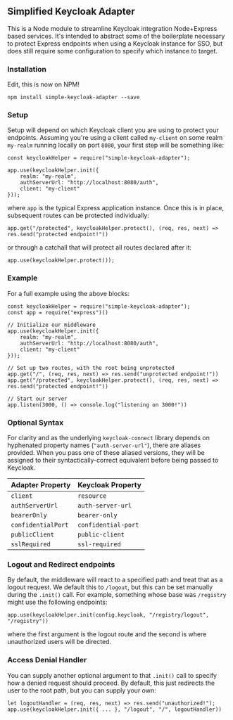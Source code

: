 ## Simplified Keycloak Adapter
This is a Node module to streamline Keycloak integration Node+Express based services.  It's intended to abstract some of the boilerplate necessary to protect Express endpoints when using a Keycloak instance for SSO, but does still require some configuration to specify which instance to target.

### Installation
Edit, this is now on NPM!
```
npm install simple-keycloak-adapter --save
```

### Setup
Setup will depend on which Keycloak client you are using to protect your endpoints.  Assuming you're using a client called `my-client` on some realm `my-realm` running locally on port `8080`, your first step will be something like:

```
const keycloakHelper = require("simple-keycloak-adapter");

app.use(keycloakHelper.init({
    realm: "my-realm",
    authServerUrl: "http://localhost:8080/auth",
    client: "my-client"
}));
```
where `app` is the typical Express application instance.  Once this is in place, subsequent routes can be protected individually:
```
app.get("/protected", keycloakHelper.protect(), (req, res, next) => res.send("protected endpoint!"))
```
or through a catchall that will protect all routes declared after it:
```
app.use(keycloakHelper.protect());
```

### Example
For a full example using the above blocks:
```
const keycloakHelper = require("simple-keycloak-adapter");
const app = require("express")()

// Initialize our middleware
app.use(keycloakHelper.init({
    realm: "my-realm",
    authServerUrl: "http://localhost:8080/auth",
    client: "my-client"
}));

// Set up two routes, with the root being unprotected
app.get("/", (req, res, next) => res.send("unprotected endpoint!"))
app.get("/protected", keycloakHelper.protect(), (req, res, next) => res.send("protected endpoint!"))

// Start our server
app.listen(3000, () => console.log("listening on 3000!"))
```
### Optional Syntax
For clarity and as the underlying `keycloak-connect` library depends on hyphenated property names (`"auth-server-url"`), there are aliases provided.  When you pass one of these aliased versions, they will be assigned to their syntactically-correct equivalent before being passed to Keycloak.

| Adapter Property | Keycloak Property | 
|:----------|:------|
| `client`| `resource`|
| `authServerUrl`| `auth-server-url`|
| `bearerOnly`| `bearer-only`|
| `confidentialPort`| `confidential-port`|
| `publicClient`| `public-client`|
| `sslRequired` | `ssl-required` |

### Logout and Redirect endpoints
By default, the middleware will react to a specified path and treat that as a logout request.  We default this to `/logout`, but this can be set manually during the `.init()` call.  For example, something whose base was `/registry` might use the following endpoints:
```
app.use(keycloakHelper.init(config.keycloak, "/registry/logout", "/registry"))
```
where the first argument is the logout route and the second is where unauthorized users will be directed.

### Access Denial Handler
You can supply another optional argument to that `.init()` call to specify how a denied request should proceed.  By default, this just redirects the user to the root path, but you can supply your own:
```
let logoutHandler = (req, res, next) => res.send("unauthorized!");
app.use(keycloakHelper.init({ ... }, "/logout", "/", logoutHandler))
```

